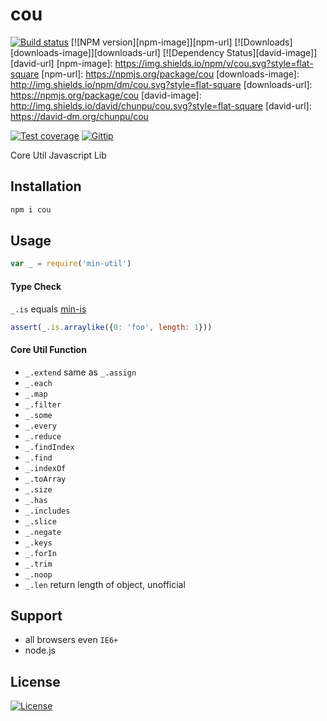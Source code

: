 cou
===

[![Build status][travis-image]][travis-url]
[![NPM version][npm-image]][npm-url]
[![Downloads][downloads-image]][downloads-url]
[![Dependency Status][david-image]][david-url]
[npm-image]: https://img.shields.io/npm/v/cou.svg?style=flat-square
[npm-url]: https://npmjs.org/package/cou
[downloads-image]: http://img.shields.io/npm/dm/cou.svg?style=flat-square
[downloads-url]: https://npmjs.org/package/cou
[david-image]: http://img.shields.io/david/chunpu/cou.svg?style=flat-square
[david-url]: https://david-dm.org/chunpu/cou

[![Test coverage][coveralls-image]][coveralls-url]
[![Gittip][gittip-image]][gittip-url]

Core Util Javascript Lib

Installation
---

```sh
npm i cou
```

Usage
---

```js
var _ = require('min-util')
```

#### Type Check

`_.is` equals [min-is](https://github.com/chunpu/min-is)

```js
assert(_.is.arraylike({0: 'foo', length: 1}))
```

#### Core Util Function

- `_.extend` same as `_.assign`
- `_.each`
- `_.map`
- `_.filter`
- `_.some`
- `_.every`
- `_.reduce`
- `_.findIndex`
- `_.find`
- `_.indexOf`
- `_.toArray`
- `_.size`
- `_.has`
- `_.includes`
- `_.slice`
- `_.negate`
- `_.keys`
- `_.forIn`
- `_.trim`
- `_.noop`
- `_.len` return length of object, unofficial


Support
---

- all browsers even `IE6+`
- node.js

License
---

[![License][license-image]][license-url]

[travis-image]: https://img.shields.io/travis/chunpu/cou.svg?style=flat-square
[travis-url]: https://travis-ci.org/chunpu/cou
[coveralls-image]: https://img.shields.io/coveralls/chunpu/cou/gh-pages.svg?style=flat-square
[coveralls-url]: https://coveralls.io/r/chunpu/cou
[gittip-image]: https://img.shields.io/gittip/chunpu.svg?style=flat-square
[gittip-url]: https://www.gittip.com/chunpu/
[license-image]: http://img.shields.io/npm/l/cou.svg?style=flat-square
[license-url]: #

